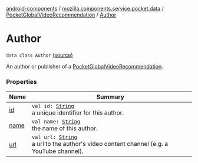 [android-components](../../../index.md) / [mozilla.components.service.pocket.data](../../index.md) / [PocketGlobalVideoRecommendation](../index.md) / [Author](./index.md)

# Author

`data class Author` [(source)](https://github.com/mozilla-mobile/android-components/blob/master/components/service/pocket/src/main/java/mozilla/components/service/pocket/data/PocketGlobalVideoRecommendation.kt#L47)

An author or publisher of a [PocketGlobalVideoRecommendation](../index.md).

### Properties

| Name | Summary |
|---|---|
| [id](id.md) | `val id: `[`String`](https://kotlinlang.org/api/latest/jvm/stdlib/kotlin/-string/index.html)<br>a unique identifier for this author. |
| [name](name.md) | `val name: `[`String`](https://kotlinlang.org/api/latest/jvm/stdlib/kotlin/-string/index.html)<br>the name of this author. |
| [url](url.md) | `val url: `[`String`](https://kotlinlang.org/api/latest/jvm/stdlib/kotlin/-string/index.html)<br>a url to the author's video content channel (e.g. a YouTube channel). |
